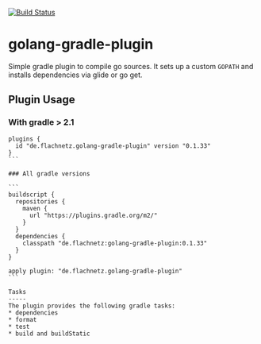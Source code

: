 [![Build Status](https://travis-ci.org/flachnetz/golang-gradle-plugin.svg?branch=master)](https://travis-ci.org/flachnetz/golang-gradle-plugin)
# golang-gradle-plugin

Simple gradle plugin to compile go sources.
It sets up a custom `GOPATH` and installs dependencies via glide or go get.

## Plugin Usage

### With gradle > 2.1
````
plugins {
  id "de.flachnetz.golang-gradle-plugin" version "0.1.33"
}
```

### All gradle versions

```
buildscript {
  repositories {
    maven {
      url "https://plugins.gradle.org/m2/"
    }
  }
  dependencies {
    classpath "de.flachnetz:golang-gradle-plugin:0.1.33"
  }
}

apply plugin: "de.flachnetz.golang-gradle-plugin"
```

Tasks
-----
The plugin provides the following gradle tasks:
* dependencies
* format
* test
* build and buildStatic
